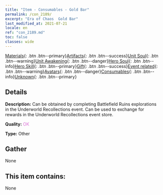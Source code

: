 ```yaml
---
title: "Item - Consumables - Gold Bar"
permalink: /con_2189/
excerpt: "Era of Chaos  Gold Bar"
last_modified_at: 2021-07-21
locale: en
ref: "con_2189.md"
toc: false
classes: wide
---
```

 [Materials](/Items/){: .btn .btn--primary}[Artifacts](/Items/Artifacts/){: .btn .btn--success}[Unit Soul](/Items/UnitSoul/){: .btn .btn--warning}[Unit Awakening](/Items/UnitAwakening/){: .btn .btn--danger}[Hero Soul](/Items/HeroSoul/){: .btn .btn--info}[Hero Skill](/Items/HeroSkill/){: .btn .btn--primary}[Gift](/Items/Gift/){: .btn .btn--success}[Event related](/Items/Events/){: .btn .btn--warning}[Avatars](/Items/Avatars/){: .btn .btn--danger}[Consumables](/Items/Consumables/){: .btn .btn--info}[Unknown](/Items/Unknown/){: .btn .btn--primary}

## Details
 **Description:** Can be obtained by completing Battlefield Ruins explorations in the Underworld Recollections event. Can be used to exchange for rewards in the Underworld Recollections event store.

 **Quality:** <span style="color: #DA70D6">OK</span>

 **Type:** Other

## Gather

  None

## This item contains:

  None


